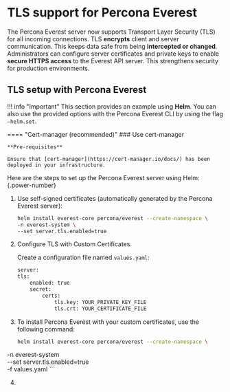 # TLS support for Percona Everest

The Percona Everest server now supports Transport Layer Security (TLS)  for all incoming connections. TLS **encrypts** client and server communication. This keeps data safe from being **intercepted or changed**. Administrators can configure server certificates and private keys to enable **secure HTTPS access** to the Everest API server. This strengthens security for production environments.


## TLS setup with Percona Everest

!!! info "Important"
    This section provides an example using **Helm**. You can also use the provided options with the Percona Everest CLI by using the flag `—helm.set`.



==== "Cert-manager (recommended)"
        ### Use cert-manager

    **Pre-requisites**

    Ensure that [cert-manager](https://cert-manager.io/docs/) has been deployed in your infrastructure.




Here are the steps to set up the Percona Everest server using Helm:
{.power-number}

1. Use self-signed certificates (automatically generated by the Percona Everest server):

    ```sh
    helm install everest-core percona/everest --create-namespace \
	-n everest-system \
	--set server.tls.enabled=true
    ```

2. Configure TLS with Custom Certificates.

    Create a configuration file named `values.yaml`:

    ```sh
    server:
	tls: 
		enabled: true
		secret:
			certs:
				tls.key: YOUR_PRIVATE_KEY_FILE
				tls.crt: YOUR_CERTIFICATE_FILE
    ```

3. To install Percona Everest with your custom certificates, use the following command:

    ```sh
    helm install everest-core percona/everest --create-namespace \
  -n everest-system \
  --set server.tls.enabled=true \
  -f values.yaml
    ```

4. 




























    
    
  






